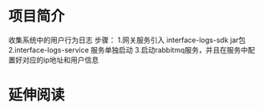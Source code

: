 # 项目简介

收集系统中的用户行为日志
步骤：
1.网关服务引入 interface-logs-sdk jar包
2.interface-logs-service 服务单独启动
3.启动rabbitmq服务，并且在服务中配置好对应的ip地址和用户信息


# 延伸阅读